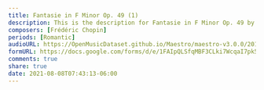 ```yaml
---
title: Fantasie in F Minor Op. 49 (1)
description: This is the description for Fantasie in F Minor Op. 49 by Frédéric Chopin
composers: [Frédéric Chopin]
periods: [Romantic]
audioURL: https://OpenMusicDataset.github.io/Maestro/maestro-v3.0.0/2017/MIDI-Unprocessed_061_PIANO061_MID--AUDIO-split_07-07-17_Piano-e_2-05_wav--3.midi
formURL: https://docs.google.com/forms/d/e/1FAIpQLSfqMBF3CLki7WcqaI7pk5GGzbyD8mb6epA1oIr49NB2sUYTVQ/viewform
comments: true
share: true
date: 2021-08-08T07:43:13-06:00
---
```

